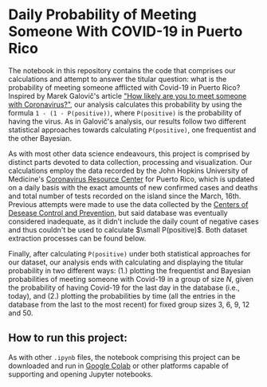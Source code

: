 # Daily Probability of Meeting Someone With COVID-19 in Puerto Rico

The notebook in this repository contains the code that comprises our calculations and attempt to answer the titular question: what is the probability of meeting someone afflicted with Covid-19 in Puerto Rico? Inspired by Marek Galovič's article ["How likely are you to meet someone with Coronavirus?"](https://towardsdatascience.com/how-likely-are-you-to-meet-someone-with-coronavirus-4522d39487b7), our analysis calculates this probability by using the formula `1 - (1 - P(positive))`, where `P(positive)` is the probability of having the virus. As in Galovič's analysis, our results follow two different statistical approaches towards calculating `P(positive)`, one frequentist and the other Bayesian.

As with most other data science endeavours, this project is comprised by distinct parts devoted to data collection, processing and visualization. Our calculations employ the data recorded by the John Hopkins University of Medicine's [Coronavirus Resource Center](https://coronavirus.jhu.edu/region/us/puerto-rico) for Puerto Rico, which is updated on a daily basis with the exact amounts of new confirmed cases and deaths and total number of tests recorded on the island since the March, 16th. Previous attempts were made to use the data collected by the [Centers of Desease Control and Prevention](https://data.cdc.gov/Case-Surveillance/United-States-COVID-19-Cases-and-Deaths-by-State-o/9mfq-cb36), but said database was eventually considered inadequate, as it didn't include the daily count of negative cases and thus couldn't be used to calculate $\small P(positive)$. Both dataset extraction processes can be found below.

Finally, after calculating `P(positive)` under both statistical approaches for our dataset, our analysis ends with calculating and displaying the titular probability in two different ways: (1.) plotting the frequentist and Bayesian probabilities of meeting someone with Covid-19 in a group of size *N*, given the probability of having Covid-19 for the last day in the database (i.e., today), and (2.) plotting the probabilities by time (all the entries in the database from the last to the most recent) for fixed group sizes 3, 6, 9, 12 and 50.

## How to run this project:

As with other `.ipynb` files, the notebook comprising this project can be downloaded and run in [Google Colab](https://colab.research.google.com/) or other platforms capable of supporting and opening Jupyter notebooks.
